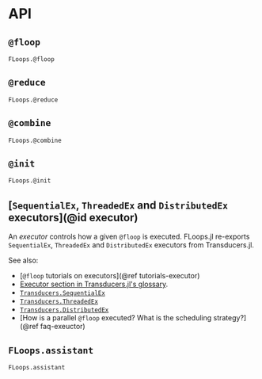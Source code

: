 # API

## `@floop`

```@docs
FLoops.@floop
```

## `@reduce`

```@docs
FLoops.@reduce
```

## `@combine`

```@docs
FLoops.@combine
```

## `@init`

```@docs
FLoops.@init
```

## [`SequentialEx`, `ThreadedEx` and `DistributedEx` executors](@id executor)

An *executor* controls how a given `@floop` is executed. FLoops.jl re-exports
`SequentialEx`, `ThreadedEx` and `DistributedEx` executors from
Transducers.jl.

See also:
* [`@floop` tutorials on executors](@ref tutorials-executor)
* [Executor section in Transducers.jl's glossary](https://juliafolds.github.io/Transducers.jl/dev/explanation/glossary/#glossary-executor).
* [`Transducers.SequentialEx`](https://juliafolds.github.io/Transducers.jl/dev/reference/manual/#Transducers.SequentialEx)
* [`Transducers.ThreadedEx`](https://juliafolds.github.io/Transducers.jl/dev/reference/manual/#Transducers.ThreadedEx)
* [`Transducers.DistributedEx`](https://juliafolds.github.io/Transducers.jl/dev/reference/manual/#Transducers.DistributedEx)
* [How is a parallel `@floop` executed? What is the scheduling strategy?](@ref faq-exeuctor)

## `FLoops.assistant`

```@docs
FLoops.assistant
```
